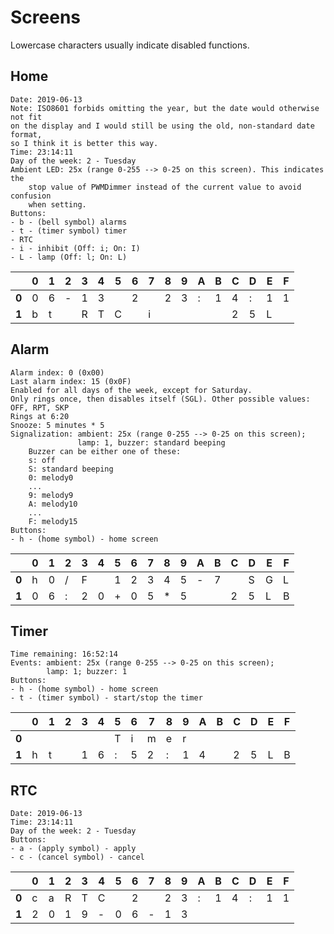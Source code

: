 # Screens
Lowercase characters usually indicate disabled functions.

## Home
```
Date: 2019-06-13
Note: ISO8601 forbids omitting the year, but the date would otherwise not fit
on the display and I would still be using the old, non-standard date format,
so I think it is better this way.
Time: 23:14:11
Day of the week: 2 - Tuesday
Ambient LED: 25x (range 0-255 --> 0-25 on this screen). This indicates the
    stop value of PWMDimmer instead of the current value to avoid confusion
    when setting.
Buttons:
- b - (bell symbol) alarms
- t - (timer symbol) timer
- RTC
- i - inhibit (Off: i; On: I)
- L - lamp (Off: l; On: L)
```

|     |0|1|2|3|4|5|6|7|8|9|A|B|C|D|E|F|
|-----|-|-|-|-|-|-|-|-|-|-|-|-|-|-|-|-|
|__0__|0|6|-|1|3| |2| |2|3|:|1|4|:|1|1|
|__1__|b|t| |R|T|C| |i| | | | |2|5|L| |


## Alarm
```
Alarm index: 0 (0x00)
Last alarm index: 15 (0x0F)
Enabled for all days of the week, except for Saturday.
Only rings once, then disables itself (SGL). Other possible values: OFF, RPT, SKP
Rings at 6:20
Snooze: 5 minutes * 5
Signalization: ambient: 25x (range 0-255 --> 0-25 on this screen);
               lamp: 1, buzzer: standard beeping
    Buzzer can be either one of these:
    s: off
    S: standard beeping
    0: melody0
    ...
    9: melody9
    A: melody10
    ...
    F: melody15
Buttons:
- h - (home symbol) - home screen
```

|     |0|1|2|3|4|5|6|7|8|9|A|B|C|D|E|F|
|-----|-|-|-|-|-|-|-|-|-|-|-|-|-|-|-|-|
|__0__|h|0|/|F| |1|2|3|4|5|-|7| |S|G|L|
|__1__|0|6|:|2|0|+|0|5|*|5| | |2|5|L|B|


## Timer
```
Time remaining: 16:52:14
Events: ambient: 25x (range 0-255 --> 0-25 on this screen);
        lamp: 1; buzzer: 1
Buttons:
- h - (home symbol) - home screen
- t - (timer symbol) - start/stop the timer
```

|     |0|1|2|3|4|5|6|7|8|9|A|B|C|D|E|F|
|-----|-|-|-|-|-|-|-|-|-|-|-|-|-|-|-|-|
|__0__| | | | | |T|i|m|e|r| | | | | | |
|__1__|h|t| |1|6|:|5|2|:|1|4| |2|5|L|B|



## RTC
```
Date: 2019-06-13
Time: 23:14:11
Day of the week: 2 - Tuesday
Buttons:
- a - (apply symbol) - apply
- c - (cancel symbol) - cancel
```
|     |0|1|2|3|4|5|6|7|8|9|A|B|C|D|E|F|
|-----|-|-|-|-|-|-|-|-|-|-|-|-|-|-|-|-|
|__0__|c|a|R|T|C| |2| |2|3|:|1|4|:|1|1|
|__1__|2|0|1|9|-|0|6|-|1|3| | | | | | |

